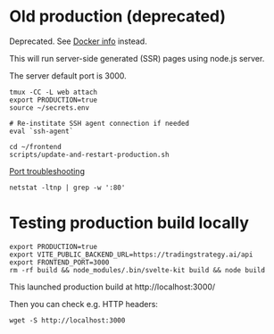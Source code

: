 # Old production (deprecated)

Deprecated. See [Docker info](./docker.md) instead.

This will run server-side generated (SSR) pages using node.js server.

The server default port is 3000.

```shell
tmux -CC -L web attach
export PRODUCTION=true
source ~/secrets.env

# Re-institate SSH agent connection if needed
eval `ssh-agent`

cd ~/frontend
scripts/update-and-restart-production.sh
```

[Port troubleshooting](https://www.tecmint.com/find-out-which-process-listening-on-a-particular-port/)

```shell
netstat -ltnp | grep -w ':80'
```

# Testing production build locally

```shell
export PRODUCTION=true
export VITE_PUBLIC_BACKEND_URL=https://tradingstrategy.ai/api
export FRONTEND_PORT=3000
rm -rf build && node_modules/.bin/svelte-kit build && node build
```

This launched production build at http://localhost:3000/

Then you can check e.g. HTTP headers:

```shell
wget -S http://localhost:3000
```
